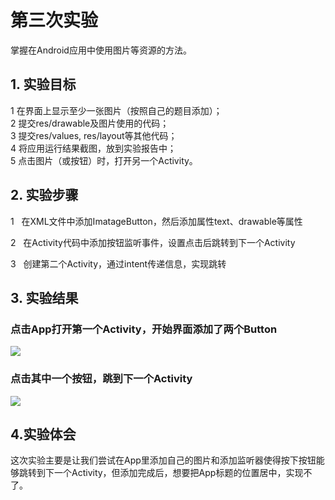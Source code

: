 # 第三次实验 
掌握在Android应用中使用图片等资源的方法。
## 1. 实验目标
1    在界面上显示至少一张图片（按照自己的题目添加）；  
2    提交res/drawable及图片使用的代码；  
3    提交res/values, res/layout等其他代码；  
4    将应用运行结果截图，放到实验报告中；  
5    点击图片（或按钮）时，打开另一个Activity。  
## 2. 实验步骤

1   在XML文件中添加ImatageButton，然后添加属性text、drawable等属性

2   在Activity代码中添加按钮监听事件，设置点击后跳转到下一个Activity

3   创建第二个Activity，通过intent传递信息，实现跳转

## 3. 实验结果
### 点击App打开第一个Activity，开始界面添加了两个Button
![](https://github.com/hzutanziyang/android-labs-2018/blob/master/soft1614080902227/%E5%AE%9E%E9%AA%8C%E4%B8%89%E6%88%AA%E5%9B%BE1.jpg)
### 点击其中一个按钮，跳到下一个Activity
![](https://github.com/hzutanziyang/android-labs-2018/blob/master/soft1614080902227/%E5%AE%9E%E9%AA%8C%E4%B8%89%E6%88%AA%E5%9B%BE2.jpg)
## 4.实验体会
  这次实验主要是让我们尝试在App里添加自己的图片和添加监听器使得按下按钮能够跳转到下一个Activity，但添加完成后，想要把App标题的位置居中，实现不了。
